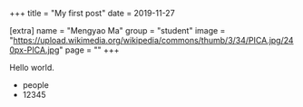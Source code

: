 +++
title = "My first post"
date = 2019-11-27

[extra]
name = "Mengyao Ma"
group = "student"
image = "https://upload.wikimedia.org/wikipedia/commons/thumb/3/34/PICA.jpg/240px-PICA.jpg"
page = ""
+++

Hello world.

- people
- 12345
